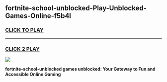
## fortnite-school-unblocked-Play-Unblocked-Games-Online-f5b4l
<h3>
<a href="https://premium76.site?title=fortnite-school-unblocked&ref=25A">CLICK TO PLAY</a></h3>
<hr>

<h3>
<a href="https://premium76.site?title=fortnite-school-unblocked&ref=25A">CLICK 2 PLAY</a>
  
</h3>

<a href="https://premium76.site?title=fortnite-school-unblocked&ref=25A"><img src="https://clearcache.store/games.png"></a>


**fortnite-school-unblocked games unblocked: Your Gateway to Fun and Accessible Online Gaming**

